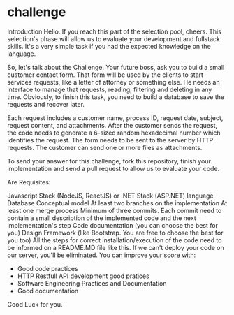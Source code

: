 # challenge

Introduction
Hello. If you reach this part of the selection pool, cheers. This selection's phase will allow us to evaluate your development and fullstack skills. It's a very simple task if you had the expected knowledge on the language.

So, let's talk about the Challenge. Your future boss, ask you to build a small customer contact form. That form will be used by the clients to start services requests, like a letter of attorney or something else. He needs an interface to manage that requests, reading, filtering and deleting in any time. Obviously, to finish this task, you need to build a database to save the requests and recover later.

Each request includes a customer name, process ID, request date, subject, request content, and attachments. After the customer sends the request, the code needs to generate a 6-sized random hexadecimal number which identifies the request. The form needs to be sent to the server by HTTP requests. The customer can send one or more files as attachments.

To send your answer for this challenge, fork this repository, finish your implementation and send a pull request to allow us to evaluate your code.

Are Requisites:

Javascript Stack (NodeJS, ReactJS) or .NET Stack (ASP.NET) language
Database Conceptual model
At least two branches on the implementation
At least one merge process
Minimum of three commits. Each commit need to contain a small description of the implemented code and the next implementation's step
Code documentation (you can choose the best for you)
Design Framework (like Bootstrap. You are free to choose the best for you too)
All the steps for correct installation/execution of the code need to be informed on a README.MD file like this. If we can't deploy your code on our server, you'll be eliminated.
You can improve your score with:

- Good code practices
- HTTP Restfull API development good pratices
- Software Engineering Practices and Documentation
- Good documentation


Good Luck for you.
